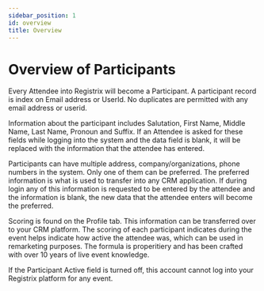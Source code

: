 ```yaml
---
sidebar_position: 1
id: overview
title: Overview
---
```


# Overview of Participants

Every Attendee into Registrix will become a Participant. A participant record is index on Email address or UserId. No duplicates are permitted with any email address or userid.

Information about the participant includes Salutation, First Name, Middle Name, Last Name, Pronoun and Suffix. If an Attendee is asked for these fields while logging into the system and the data field is blank, it will be replaced with the information that the attendee has entered.

Participants can have multiple address, company/organizations, phone numbers in the system. Only one of them can be preferred. The preferred information is what is used to transfer into any CRM application. If during login any of this information is requested to be entered by the attendee and the information is blank, the new data that the attendee enters will become the preferred.

Scoring is found on the Profile tab. This information can be transferred over to your CRM platform. The scoring of each participant indicates during the event helps indicate how active the attendee was, which can be used in remarketing purposes.  The formula is properitiery and has been crafted with over 10 years of live event knowledge.

If the Participant Active field is turned off, this account cannot log into your Registrix platform for any event.